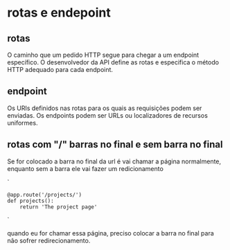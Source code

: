 # rotas e endepoint

## rotas 

O caminho que um pedido HTTP segue para chegar a um endpoint específico. O desenvolvedor da API define as rotas e especifica o método HTTP adequado para cada endpoint.

## endpoint

Os URIs definidos nas rotas para os quais as requisições podem ser enviadas. Os endpoints podem ser URLs ou localizadores de recursos uniformes.

## rotas com "/" barras no final e sem barra no final

Se for colocado a barra no final da url é vai chamar a página normalmente, enquanto sem a barra ele vai fazer um redicionamento

`

    @app.route('/projects/')
    def projects():
        return 'The project page'

`

quando eu for chamar essa página, preciso colocar a barra no final para não sofrer redirecionamento.
